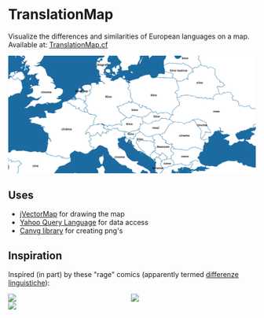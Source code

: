 # TranslationMap
Visualize the differences and similarities of European languages on a map.  
Available at: [TranslationMap.cf](http://www.translationmap.cf)

![translationmap](translation-map.png)

## Uses
* [jVectorMap](http://jvectormap.com) for drawing the map
* [Yahoo Query Language](https://developer.yahoo.com/yql/) for data access
* [Canvg library](https://code.google.com/p/canvg/) for creating png's

## Inspiration
Inspired (in part) by these "rage" comics (apparently termed [differenze linguistiche](http://knowyourmeme.com/memes/differenze-linguistiche)):


<img src="http://i2.kym-cdn.com/photos/images/original/000/256/637/c13.jpg" align="left" width="250" >
<img src="http://i0.kym-cdn.com/photos/images/original/000/271/654/cb9.jpg" align="left" width="250" >
<img src="http://i0.kym-cdn.com/photos/images/original/000/271/664/78e.jpg" align="left" width="250" >

